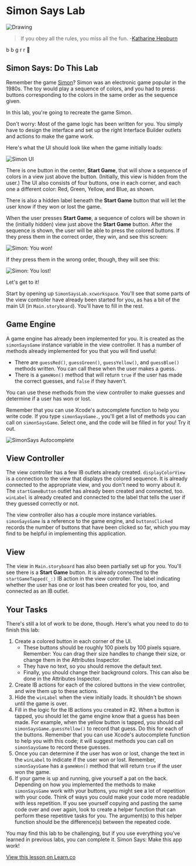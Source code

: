 # Simon Says Lab

![Drawing](http://i.imgur.com/e1ep3LE.jpg?1)

> If you obey all the rules, you miss all the fun. -[Katharine Hepburn](https://en.wikipedia.org/wiki/Katharine_Hepburn)

b b g r r 
## Simon Says: Do This Lab

Remember the game [Simon](https://en.wikipedia.org/wiki/Simon_\(game\))? Simon was an electronic game popular in the 1980s. The toy would play a sequence of colors, and you had to press buttons corresponding to the colors in the same order as the sequence given.

In this lab, you're going to recreate the game Simon.

Don't worry: Most of the game logic has been written for you. You simply have to design the interface and set up the right Interface Builder outlets and actions to make the game work.

Here's what the UI should look like when the game initially loads:

![Simon UI](http://i.imgur.com/J70uWbC.png)

There is one button in the center, **Start Game**, that will show a sequence of colors in a view just above the button. (Initially, this view is hidden from the user.) The UI also consists of four buttons, one in each corner, and each one a different color: Red, Green, Yellow, and Blue, as shown.

There is also a hidden label beneath the **Start Game** button that will let the user know if they won or lost the game.

When the user presses **Start Game**, a sequence of colors will be shown in the (initially hidden) view just above the **Start Game** button. After the sequence is shown, the user will be able to press the colored buttons. If they press them in the correct order, they win, and see this screen:

![Simon: You won!](http://i.imgur.com/9ZXBrYH.png)

If they press them in the wrong order, though, they will see this:

![Simon: You lost!](http://i.imgur.com/xIryCfI.png)

Let's get to it!

Start by opening up `SimonSaysLab.xcworkspace`. You'll see that some parts of the view controller have already been started for you, as has a bit of the main UI (in `Main.storyboard`). You'll have to fill in the rest.

## Game Engine

A game engine has already been implemented for you. It is created as the `simonSaysGame` instance variable in the view controller. It has a number of methods already implemented for you that you will find useful:

* There are `guessRed()`, `guessGreen()`, `guessYellow()`, and `guessBlue()` methods written. You can call these when the user makes a guess.
* There is a `gameWon()` method that will return `true` if the user has made the correct guesses, and `false` if they haven't.

You can use these methods from the view controller to make guesses and determine if a user has won or lost.

Remember that you can use Xcode's autocomplete function to help you write code. If you type `simonSaysGame.`, you'll get a list of methods you can call on `simonSaysGame`. Select one, and the code will be filled in for you! Try it out.

![SimonSays Autocomplete](http://i.imgur.com/1uL9nMt.png)

## View Controller

The view controller has a few IB outlets already created. `displayColorView` is a connection to the view that displays the colored sequence. It is already connected to the appropriate view, and you don't need to worry about it. The `startGameButton` outlet has already been created and connected, too. `winLabel` is already created and connected to the label that tells the user if they guessed correctly or not.

The view controller also has a couple more instance variables. `simonSaysGame` is a reference to the game engine, and `buttonsClicked` records the number of buttons that have been clicked so far, which you may find to be helpful in implementing this application.

## View

The view in `Main.storyboard` has also been partially set up for you. You'll see there is a **Start Game** button. It is already connected to the `startGameTapped(_:)` IB action in the view controller. The label indicating whether the user has one or lost has been created for you, too, and connected as an IB outlet.

## Your Tasks

There's still a lot of work to be done, though. Here's what you need to do to finish this lab:

1. Create a colored button in each corner of the UI.
	* These buttons should be roughly 100 pixels by 100 pixels square. Remember: You can drag their size handles to change their size, or change them in the Attributes Inspector.
	* They have no text, so you should remove the default text.
	* Finally, you should change their background colors. This can also be done in the Attributes Inspector.
2. Create IB actions for each of the colored buttons in the view controller, and wire them up to these actions.
3. Hide the `winLabel` when the view initially loads. It shouldn't be shown until the game is over.
4. Fill in the logic for the IB actions you created in \#2. When a button is tapped, you should let the game engine know that a guess has been made. For example, when the yellow button is tapped, you should call `simonSaysGame.guessYellow()` to record that guess. Do this for each of the buttons. Remember that you can use Xcode's autocomplete function to help you with this code; it will suggest methods you can call on `simonSaysGame` to record these guesses.
5. Once you can determine if the user has won or lost, change the text in the `winLabel` to indicate if the user won or lost. Remember, `simonSaysGame` has a `gameWon()` method that will return `true` if the user won the game.
6. If your game is up and running, give yourself a pat on the back. Depending on how you implemented the methods to make `simonSaysGame` work with your buttons, you might see a lot of repetition with your code. Think of ways you could make your code more readable with less repetition. If you see yourself copying and pasting the same code over and over again, look to create a helper function that can perform these repetitive tasks for you. The argument(s) to this helper function should be the difference(s) between the repeated code.

You may find this lab to be challenging, but if you use everything you've learned in previous labs, you can complete it. Simon Says: Make this app work!

<a href='https://learn.co/lessons/OutletLab' data-visibility='hidden'>View this lesson on Learn.co</a>
